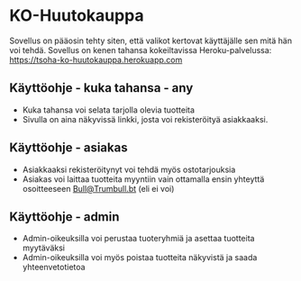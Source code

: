 # KO-Huutokauppa

Sovellus on pääosin tehty siten, että valikot kertovat käyttäjälle sen mitä hän voi tehdä.
Sovellus on kenen tahansa kokeiltavissa Heroku-palvelussa: https://tsoha-ko-huutokauppa.herokuapp.com

## Käyttöohje - kuka tahansa - any

- Kuka tahansa voi selata tarjolla olevia tuotteita
- Sivulla on aina näkyvissä linkki, josta voi rekisteröityä asiakkaaksi.

## Käyttöohje - asiakas

- Asiakkaaksi rekisteröitynyt voi tehdä myös ostotarjouksia
- Asiakas voi laittaa tuotteita myyntiin vain ottamalla ensin yhteyttä osoitteeseen Bull@Trumbull.bt (eli ei voi)

## Käyttöohje - admin

- Admin-oikeuksilla voi perustaa tuoteryhmiä ja asettaa tuotteita myytäväksi
- Admin-oikeuksilla voi myös poistaa tuotteita näkyvistä ja saada yhteenvetotietoa

